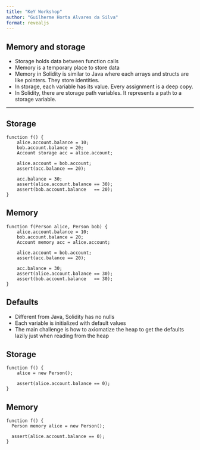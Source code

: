 ```yaml
---
title: "KeY Workshop"
author: "Guilherme Horta Alvares da Silva"
format: revealjs
---
```


## Memory and storage
- Storage holds data between function calls
- Memory is a temporary place to store data
- Memory in Solidity is similar to Java where each arrays and structs are like pointers. They store identities.
- In storage, each variable has its value. Every assignment is a deep copy.
- In Solidity, there are storage path variables. It represents a path to a storage variable. 

---

## Storage

```solidity [1,12|2-4|3,6-7|3,9-11]
function f() {
	alice.account.balance = 10;
	bob.account.balance = 20;
	Account storage acc = alice.account;

	alice.account = bob.account;
	assert(acc.balance == 20);

	acc.balance = 30;
	assert(alice.account.balance == 30);
	assert(bob.account.balance   == 20);
}
```

## Memory

```solidity [1,12|2-4|3,6-7|3,9-11]
function f(Person alice, Person bob) {
	alice.account.balance = 10;
	bob.account.balance = 20;
	Account memory acc = alice.account;

	alice.account = bob.account;
	assert(acc.balance == 20);

	acc.balance = 30;
	assert(alice.account.balance == 30);
	assert(bob.account.balance   == 30);
}
```

## Defaults
- Different from Java, Solidity has no nulls
- Each variable is initialized with default values
- The main challenge is how to axiomatize the heap to get the defaults lazily just when reading from the heap

## Storage

```solidity [1,5|2|4]
function f() {
	alice = new Person();

	assert(alice.account.balance == 0);
}
```

## Memory

```solidity [1,5|2|4]
function f() {
  Person memory alice = new Person();

  assert(alice.account.balance == 0);
}
```
